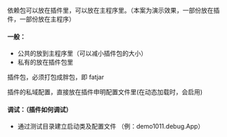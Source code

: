 
依赖包可以放在插件里，可以放在主程序里。（本案为演示效果，一部份放在插件，一部份放在主程序）

#### 一般：

* 公共的放到主程序里（可以减小插件包的大小）
* 私有的放在插件包里

插件包，必须打包成胖包，即 fatjar

插件的私域配置，直接放在插件申明配置文件里(在动态加载时，会启用)


#### 调试：（插件如何调试）

* 通过测试目录建立启动类及配置文件 （例：demo1011.debug.App）